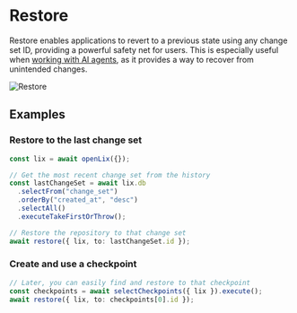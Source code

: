 # Restore

Restore enables applications to revert to a previous state using any change set ID, providing a powerful safety net for users. This is especially useful when [working with AI agents](../ai-agent-collaboration.md), as it provides a way to recover from unintended changes.

![Restore](/restore.svg)

## Examples

### Restore to the last change set

```ts
const lix = await openLix({});

// Get the most recent change set from the history
const lastChangeSet = await lix.db
  .selectFrom("change_set")
  .orderBy("created_at", "desc")
  .selectAll()
  .executeTakeFirstOrThrow();

// Restore the repository to that change set
await restore({ lix, to: lastChangeSet.id });
```

### Create and use a checkpoint

```ts
// Later, you can easily find and restore to that checkpoint
const checkpoints = await selectCheckpoints({ lix }).execute();
await restore({ lix, to: checkpoints[0].id });
```

